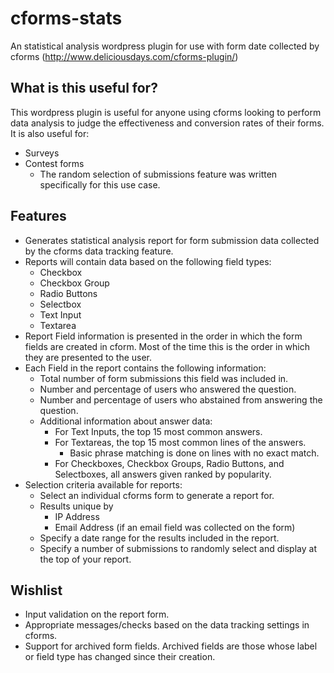 cforms-stats
============

An statistical analysis wordpress plugin for use with form date collected by cforms (http://www.deliciousdays.com/cforms-plugin/)

What is this useful for?
-------------------------

This wordpress plugin is useful for anyone using cforms looking to perform data analysis to judge the effectiveness and conversion rates of their forms. It is also useful for:
- Surveys
- Contest forms
	- The random selection of submissions feature was written specifically for this use case.

Features
-------------------------

- Generates statistical analysis report for form submission data collected by the cforms data tracking feature.
- Reports will contain data based on the following field types:
	- Checkbox
	- Checkbox Group
	- Radio Buttons
	- Selectbox
	- Text Input
	- Textarea
- Report Field information is presented in the order in which the form fields are created in cform. Most of the time this is the order in which they are presented to the user.
- Each Field in the report contains the following information:
	- Total number of form submissions this field was included in.
	- Number and percentage of users who answered the question.
	- Number and percentage of users who abstained from answering the question.
	- Additional information about answer data:
		- For Text Inputs, the top 15 most common answers.
		- For Textareas, the top 15 most common lines of the answers.
			- Basic phrase matching is done on lines with no exact match. 
		- For Checkboxes, Checkbox Groups, Radio Buttons, and Selectboxes, all answers given ranked by popularity.
- Selection criteria available for reports:
	- Select an individual cforms form to generate a report for.
	- Results unique by
		- IP Address
		- Email Address (if an email field was collected on the form)
	- Specify a date range for the results included in the report.
	- Specify a number of submissions to randomly select and display at the top of your report.

Wishlist
-------------------------
- Input validation on the report form.
- Appropriate messages/checks based on the data tracking settings in cforms.
- Support for archived form fields. Archived fields are those whose label or field type has changed since their creation.
